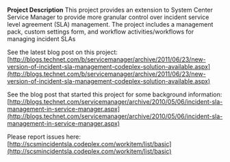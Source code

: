 **Project Description**
This project provides an extension to System Center Service Manager to provide more granular control over incident service level agreement (SLA) management.  The project includes a management pack, custom settings form, and workflow activities/workflows for managing incident SLAs

See the latest blog post on this project:
[http://blogs.technet.com/b/servicemanager/archive/2011/06/23/new-version-of-incident-sla-management-codeplex-solution-available.aspx](http://blogs.technet.com/b/servicemanager/archive/2011/06/23/new-version-of-incident-sla-management-codeplex-solution-available.aspx)

See the blog post that started this project for some background information:
[http://blogs.technet.com/servicemanager/archive/2010/05/06/incident-sla-management-in-service-manager.aspx](http://blogs.technet.com/servicemanager/archive/2010/05/06/incident-sla-management-in-service-manager.aspx)

Please report issues here:
[http://scsmincidentsla.codeplex.com/workitem/list/basic](http://scsmincidentsla.codeplex.com/workitem/list/basic)